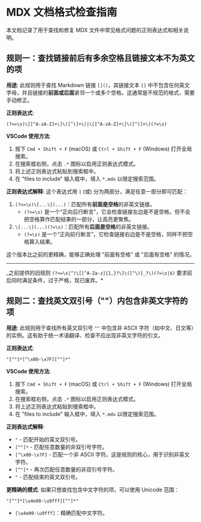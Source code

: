 # MDX 文档格式检查指南

本文档记录了用于查找和修复 MDX 文件中常见格式问题的正则表达式和相关说明。

## 规则一：查找链接前后有多余空格且链接文本不为英文的项

**用途**:
此规则用于查找 Markdown 链接 `[]()`，其链接文本 `[]` 中不包含任何英文字母，并且链接的**前面或后面**紧邻一个或多个空格。这通常是不规范的格式，需要手动修正。

**正则表达式**:

```regex
(?<=\s)\[[^A-zA-Z]+\]\([^)]+\)|\[[^A-zA-Z]+\]\([^)]+\)(?=\s)
```

**VSCode 使用方法**:

1.  按下 `Cmd + Shift + F` (macOS) 或 `Ctrl + Shift + F` (Windows) 打开全局搜索。
2.  在搜索框右侧，点击 `.*` 图标以启用正则表达式模式。
3.  将上述正则表达式粘贴到搜索框中。
4.  在 "files to include" 输入框中，填入 `*.mdx` 以限定搜索范围。

**正则表达式解释**:
这个表达式用 `|` (或) 分为两部分，满足任意一部分即可匹配：

1.  `(?<=\s)\[...\](...)`：匹配所有**前面是空格**的非英文链接。
    - `(?<=\s)` 是一个“正向后行断言”，它会检查链接左边是不是空格，但不会把空格算作匹配结果的一部分，让高亮更聚焦。
2.  `\[...\](...)(?=\s)`：匹配所有**后面是空格**的非英文链接。
    - `(?=\s)` 是一个“正向前行断言”，它检查链接右边是不是空格，同样不把空格算入结果。

这个版本比之前的更精确，能够正确处理 "前面有空格" 或 "后面有空格" 的情况。

---

_之前提供的旧规则 `(?<=\s|^)\[[^A-Za-z]{1,}?\]\([^\)]_?\)(?=\s|$)` 要求前后同时满足条件，过于严格，现已废弃。\*

## 规则二：查找英文双引号（""）内包含非英文字符的项

**用途**:
此规则用于查找所有英文双引号 `""` 中包含非 ASCII 字符（如中文、日文等）的实例。这有助于统一术语翻译、检查不应出现非英文字符的引文。

**正则表达式**:

```regex
"[^"]*[^\x00-\x7F][^"]*"
```

**VSCode 使用方法**:

1.  按下 `Cmd + Shift + F` (macOS) 或 `Ctrl + Shift + F` (Windows) 打开全局搜索。
2.  在搜索框右侧，点击 `.*` 图标以启用正则表达式模式。
3.  将上述正则表达式粘贴到搜索框中。
4.  在 "files to include" 输入框中，填入 `*.mdx` 以限定搜索范围。

**正则表达式解释**:

- `"` - 匹配开始的英文双引号。
- `[^"]*` - 匹配任意数量的非双引号字符。
- `[^\x00-\x7F]` - 匹配一个非 ASCII 字符。这是规则的核心，用于识别非英文字符。
- `[^"]*` - 再次匹配任意数量的非双引号字符。
- `"` - 匹配结束的英文双引号。

**更精确的模式**:
如果只想查找包含中文字符的项，可以使用 Unicode 范围：

```regex
"[^"]*[\u4e00-\u9fff][^"]*"
```

- `[\u4e00-\u9fff]`：精确匹配中文字符。
